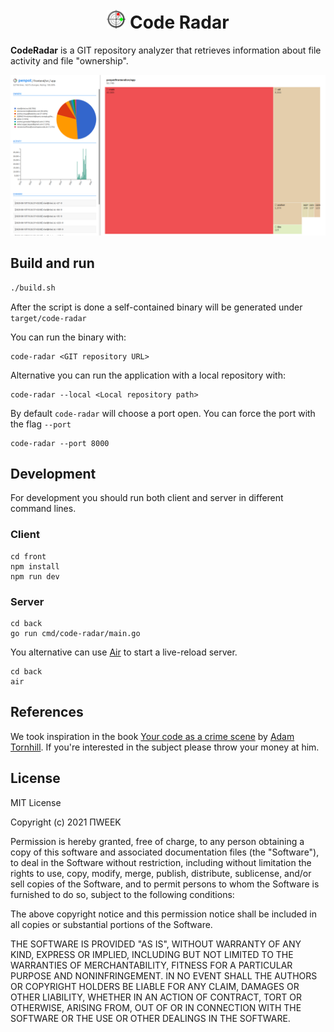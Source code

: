 <h1 align="center">
  <br>
  <img width="30"
       src="https://raw.githubusercontent.com/PIWEEK/code-radar/readme/front/public/favicon.svg" alt="LOGO">
  Code Radar
</h1>

**CodeRadar** is a GIT repository analyzer that retrieves information about file activity and file "ownership". 

![Code radar screenshot](https://github.com/PIWEEK/code-radar/blob/readme/resources/screenshots/penpot.png)

## Build and run

```bash
./build.sh
```

After the script is done a self-contained binary will be generated under `target/code-radar`

You can run the binary with:

```
code-radar <GIT repository URL>
```

Alternative you can run the application with a local repository with:

```
code-radar --local <Local repository path>
```

By default `code-radar` will choose a port open. You can force the port with the flag `--port`

```
code-radar --port 8000
```


## Development

For development you should run both client and server in different command lines.

### Client

```
cd front
npm install
npm run dev
```

### Server

```
cd back
go run cmd/code-radar/main.go
```

You alternative can use [Air](https://github.com/cosmtrek/air) to start a live-reload server.

```
cd back
air
```

## References

We took inspiration in the book [Your code as a crime scene](https://pragprog.com/titles/atcrime/your-code-as-a-crime-scene/) by [Adam Tornhill](https://www.adamtornhill.com/). If you're interested in the subject please throw your money at him.

## License

MIT License

Copyright (c) 2021 ΠWEEK

Permission is hereby granted, free of charge, to any person obtaining a copy
of this software and associated documentation files (the "Software"), to deal
in the Software without restriction, including without limitation the rights
to use, copy, modify, merge, publish, distribute, sublicense, and/or sell
copies of the Software, and to permit persons to whom the Software is
furnished to do so, subject to the following conditions:

The above copyright notice and this permission notice shall be included in all
copies or substantial portions of the Software.

THE SOFTWARE IS PROVIDED "AS IS", WITHOUT WARRANTY OF ANY KIND, EXPRESS OR
IMPLIED, INCLUDING BUT NOT LIMITED TO THE WARRANTIES OF MERCHANTABILITY,
FITNESS FOR A PARTICULAR PURPOSE AND NONINFRINGEMENT. IN NO EVENT SHALL THE
AUTHORS OR COPYRIGHT HOLDERS BE LIABLE FOR ANY CLAIM, DAMAGES OR OTHER
LIABILITY, WHETHER IN AN ACTION OF CONTRACT, TORT OR OTHERWISE, ARISING FROM,
OUT OF OR IN CONNECTION WITH THE SOFTWARE OR THE USE OR OTHER DEALINGS IN THE
SOFTWARE.
